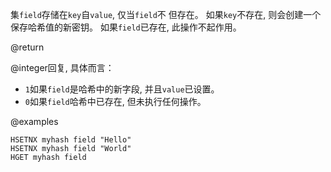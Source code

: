 集`field`存储在`key`自`value`, 仅当`field`不
但存在。
如果`key`不存在, 则会创建一个保存哈希值的新密钥。
如果`field`已存在, 此操作不起作用。

@return

@integer回复, 具体而言：

*   `1`如果`field`是哈希中的新字段, 并且`value`已设置。
*   `0`如果`field`哈希中已存在, 但未执行任何操作。

@examples

```cli
HSETNX myhash field "Hello"
HSETNX myhash field "World"
HGET myhash field
```
